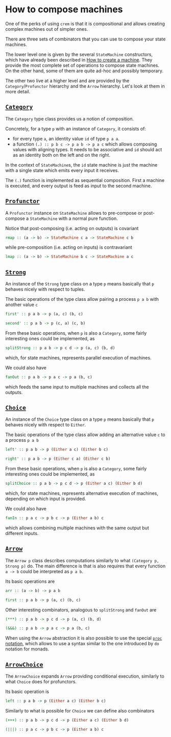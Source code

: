 # How to compose machines

One of the perks of using `crem` is that it is compositional and allows creating complex machines out of simpler ones.

There are three sets of combinators that you can use to compose your state machines.

The lower level one is given by the several `StateMachine` constructors, which have already been described in [How to create a machine](how-to-create-a-machine.md). They provide the most complete set of operations to compose state machines. On the other hand, some of them are quite ad-hoc and possibly temporary.

The other two live at a higher level and are provided by the `Category`/`Profunctor` hierarchy and the `Arrow` hierarchy. Let's look at them in more detail.

## [`Category`](https://hackage.haskell.org/package/base-4.17.0.0/docs/Control-Category.html)

The `Category` type class provides us a notion of composition.

Concretely, for a type `p` with an instance of `Category`, it consists of:

- for every type `a`, an identity value `id` of type `p a a`.
- a function `(.) :: p b c -> p a b -> p a c` which allows composing values with aligning types. It needs to be associative and `id` should act as an identity both on the left and on the right.

In the context of `StateMachine`s, the `id` state machine is just the machine with a single state which emits every input it receives.

The `(.)` function is implemented as sequential composition. First a machine is executed, and every output is feed as input to the second machine.

## [`Profunctor`](https://hackage.haskell.org/package/profunctors-5.6.2/docs/Data-Profunctor.html#t:Profunctor)

A `Profunctor` instance on `StateMachine` allows to pre-compose or post-compose a `StateMachine` with a normal pure function.

Notice that post-composing (i.e. acting on outputs) is covariant

```haskell
rmap :: (a -> b) -> StateMachine c a -> StateMachine c b
```

while pre-composition (i.e. acting on inputs) is contravariant

```haskell
lmap :: (a -> b) -> StateMachine b c -> StateMachine a c
```

## [`Strong`](https://hackage.haskell.org/package/profunctors-5.6.2/docs/Data-Profunctor.html#t:Strong)

An instance of the `Strong` type class on a type `p` means basically that `p` behaves nicely with respect to tuples.

The basic operations of the type class allow pairing a process `p a b` with another value `c`

```haskell
first' :: p a b -> p (a, c) (b, c)

second' :: p a b -> p (c, a) (c, b)
```

From these basic operations, when `p` is also a `Category`, some fairly interesting ones could be implemented, as

```haskell
splitStrong :: p a b -> p c d -> p (a, c) (b, d)
```

which, for state machines, represents parallel execution of machines.

We could also have

```haskell
fanOut :: p a b -> p a c -> p a (b, c)
```

which feeds the same input to multiple machines and collects all the outputs.

## [`Choice`](https://hackage.haskell.org/package/profunctors-5.6.2/docs/Data-Profunctor.html#t:Choice)

An instance of the `Choice` type class on a type `p` means basically that `p` behaves nicely with respect to `Either`.

The basic operations of the type class allow adding an alternative value `c` to a process `p a b`

```haskell
left' :: p a b -> p (Either a c) (Either b c)

right' :: p a b -> p (Either c a) (Either c b)
```

From these basic operations, when `p` is also a `Category`, some fairly interesting ones could be implemented, as

```haskell
splitChoice :: p a b -> p c d -> p (Either a c) (Either b d)
```

which, for state machines, represents alternative execution of machines, depending on which input is provided.

We could also have

```haskell
fanIn :: p a c -> p b c -> p (Either a b) c
```

which allows combining multiple machines with the same output but different inputs.

## [`Arrow`](https://hackage.haskell.org/package/base-4.17.0.0/docs/Control-Arrow.html#t:Arrow)

The `Arrow p` class describes computations similarly to what `(Category p, Strong p)` do. The main difference is that is also requires that every function `a -> b` could be interpreted as `p a b`.

Its basic operations are

```haskell
arr :: (a -> b) -> p a b

first :: p a b -> p (a, c) (b, c)
```

Other interesting combinators, analogous to `splitStrong` and `fanOut` are

```haskell
(***) :: p a b -> p c d -> p (a, c) (b, d)

(&&&) :: p a b -> p a c -> p a (b, c)
```

When using the `Arrow` abstraction it is also possible to use the special [`proc` notation](https://www.haskell.org/arrows/syntax.html), which allows to use a syntax similar to the one introduced by `do` notation for monads.

## [`ArrowChoice`](https://hackage.haskell.org/package/base-4.17.0.0/docs/Control-Arrow.html#t:ArrowChoice)

The `ArrowChoice` expands `Arrow` providing conditional execution, similarly to what `Choice` does for profunctors.

Its basic operation is

```haskell
left :: p a b -> p (Either a c) (Either b c)
```

Similarly to what is possible for `Choice` we can define also combinators

```haskell
(+++) :: p a b -> p c d -> p (Either a c) (Either b d)

(|||) :: p a c -> p b c -> p (Either a b) c
```
